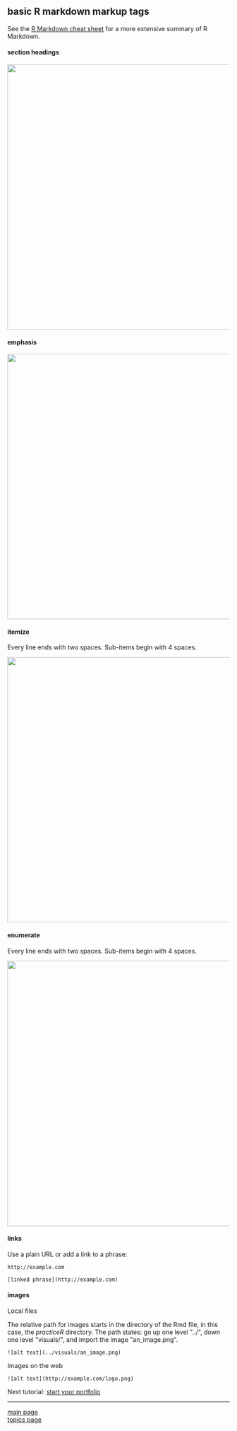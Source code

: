 
basic R markdown markup tags
----------------------------

See the [R Markdown cheat sheet](https://www.rstudio.com/wp-content/uploads/2016/03/rmarkdown-cheatsheet-2.0.pdf) for a more extensive summary of R Markdown.

#### section headings

<img src="../visuals/markup-output-sections.PNG" width="600">

#### emphasis

<img src="../visuals/markup-output-emphasis.PNG" width="600">

#### itemize

Every line ends with two spaces.
Sub-items begin with 4 spaces.

<img src="../visuals/markup-output-itemize.PNG" width="600">

#### enumerate

Every line ends with two spaces.
Sub-items begin with 4 spaces.

<img src="../visuals/markup-output-enumerate.PNG" width="600">

#### links

Use a plain URL or add a link to a phrase:

<pre class="markdown"><code>http://example.com

[linked phrase](http://example.com)</code></pre>
#### images

Local files

The relative path for images starts in the directory of the Rmd file, in this case, the *practiceR* directory. The path states: go up one level "../", down one level "visuals/", and import the image "an\_image.png".

<pre class="markdown"><code>![alt text](../visuals/an_image.png)
</code></pre>
Images on the web

<pre class="markdown"><code>![alt text](http://example.com/logo.png)
</code></pre>
Next tutorial: [start your portfolio](tut-0604_rmd-start-portfolio.md)

------------------------------------------------------------------------

[main page](../README.md)<br> [topics page](../README-by-topic.md)
